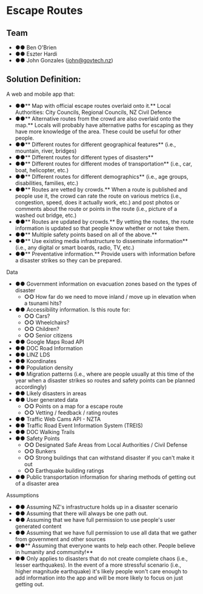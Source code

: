 # Escape Routes

## Team

- **●●** Ben O'Brien
- **●●** Eszter Hardi
- **●●** John Gonzales (john@govtech.nz)

## Solution Definition:

A web and mobile app that:

- **●●**** Map with official escape routes overlaid onto it.** Local Authorities: City Councils, Regional Councils, NZ Civil Defence
- **●●**** Alternative routes from the crowd are also overlaid onto the map.** Locals will probably have alternative paths for escaping as they have more knowledge of the area. These could be useful for other people.
- **●●**** Different routes for different geographical features** (i.e., mountain, river, bridges)
- **●●**** Different routes for different types of disasters**
- **●●**** Different routes for different modes of transportation** (i.e., car, boat, helicopter, etc.)
- **●●**** Different routes for different demographics** (i.e., age groups, disabilities, families, etc.)
- **●●**** Routes are vetted by crowds.** When a route is published and people use it, the crowd can rate the route on various metrics (i.e., congestion, speed, does it actually work, etc.) and post photos or comments about the route or points in the route (i.e., picture of a washed out bridge, etc.)
- **●●**** Routes are updated by crowds.** By vetting the routes, the route information is updated so that people know whether or not take them.
- **●●**** Multiple safety points based on all of the above.**
- **●●**** Use existing media infrastructure to disseminate information** (i.e., any digital or smart boards, radio, TV, etc.)
- **●●**** Preventative information.** Provide users with information before a disaster strikes so they can be prepared.

Data

- **●●** Government information on evacuation zones based on the types of disaster
  - **○○** How far do we need to move inland / move up in elevation when a tsunami hits?
- **●●** Accessibility information. Is this route for:
  - **○○** Cars?
  - **○○** Wheelchairs?
  - **○○** Children?
  - **○○** Senior citizens
- **●●** Google Maps Road API
- **●●** DOC Road Information
- **●●** LINZ LDS
- **●●** Koordinates
- **●●** Population density
- **●●** Migration patterns (i.e., where are people usually at this time of the year when a disaster strikes so routes and safety points can be planned accordingly)
- **●●** Likely disasters in areas
- **●●** User generated data
  - **○○** Points on a map for a escape route
  - **○○** Vetting / feedback / rating routes
- **●●** Traffic Web Cams API - NZTA
- **●●** Traffic Road Event Information System (TREIS)
- **●●** DOC Walking Trails
- **●●** Safety Points
  - **○○** Designated Safe Areas from Local Authorities / Civil Defense
  - **○○** Bunkers
  - **○○** Strong buildings that can withstand disaster if you can&#39;t make it out
  - **○○** Earthquake building ratings
- **●●** Public transportation information for sharing methods of getting out of a disaster area

Assumptions

- **●●** Assuming NZ&#39;s infrastructure holds up in a disaster scenario
- **●●** Assuming that there will always be one path out.
- **●●** Assuming that we have full permission to use people&#39;s user generated content
- **●●** Assuming that we have full permission to use all data that we gather from government and other sources
- **●●**** Assuming that everyone wants to help each other. People believe in humanity and community!**
- **●●** Only applies to disasters that do not create complete chaos (i.e., lesser earthquakes). In the event of a more stressful scenario (i.e., higher magnitude earthquake) it&#39;s likely people won&#39;t care enough to add information into the app and will be more likely to focus on just getting out.